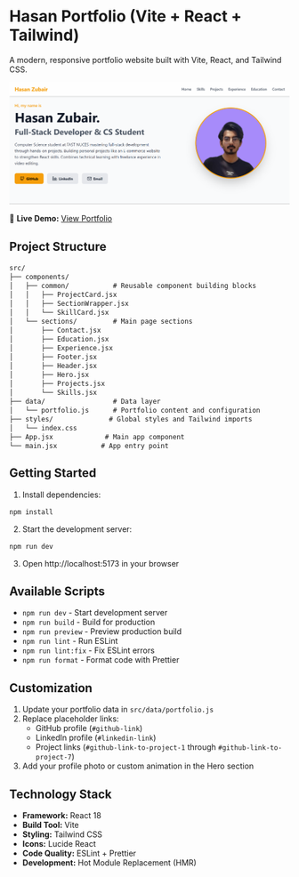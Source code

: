 # Hasan Portfolio (Vite + React + Tailwind)

A modern, responsive portfolio website built with Vite, React, and Tailwind CSS.

![Portfolio Preview](./preview.png)

🚀 **Live Demo:** [View Portfolio](https://68fe3d53914581796d2c852e--hasanzubair-portfolio.netlify.app/)

## Project Structure

```
src/
├── components/
│   ├── common/           # Reusable component building blocks
│   │   ├── ProjectCard.jsx
│   │   ├── SectionWrapper.jsx
│   │   └── SkillCard.jsx
│   └── sections/         # Main page sections
│       ├── Contact.jsx
│       ├── Education.jsx
│       ├── Experience.jsx
│       ├── Footer.jsx
│       ├── Header.jsx
│       ├── Hero.jsx
│       ├── Projects.jsx
│       └── Skills.jsx
├── data/                 # Data layer
│   └── portfolio.js      # Portfolio content and configuration
├── styles/              # Global styles and Tailwind imports
│   └── index.css
├── App.jsx             # Main app component
└── main.jsx           # App entry point
```

## Getting Started

1. Install dependencies:
```powershell
npm install
```

2. Start the development server:
```powershell
npm run dev
```

3. Open http://localhost:5173 in your browser

## Available Scripts

- `npm run dev` - Start development server
- `npm run build` - Build for production
- `npm run preview` - Preview production build
- `npm run lint` - Run ESLint
- `npm run lint:fix` - Fix ESLint errors
- `npm run format` - Format code with Prettier

## Customization

1. Update your portfolio data in `src/data/portfolio.js`
2. Replace placeholder links:
   - GitHub profile (`#github-link`)
   - LinkedIn profile (`#linkedin-link`)
   - Project links (`#github-link-to-project-1` through `#github-link-to-project-7`)
3. Add your profile photo or custom animation in the Hero section

## Technology Stack

- **Framework:** React 18
- **Build Tool:** Vite
- **Styling:** Tailwind CSS
- **Icons:** Lucide React
- **Code Quality:** ESLint + Prettier
- **Development:** Hot Module Replacement (HMR)
